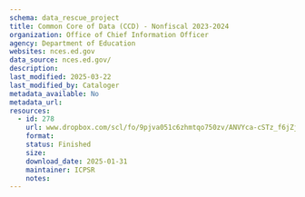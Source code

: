 ```yaml
---
schema: data_rescue_project 
title: Common Core of Data (CCD) - Nonfiscal 2023-2024
organization: Office of Chief Information Officer
agency: Department of Education
websites: nces.ed.gov
data_source: nces.ed.gov/
description: 
last_modified: 2025-03-22
last_modified_by: Cataloger
metadata_available: No
metadata_url: 
resources:
  - id: 278
    url: www.dropbox.com/scl/fo/9pjva051c6zhmtqo750zv/ANVYca-cSTz_f6jZjEpZ1Ok?rlkey=lhdnego8jsr1eau8fw5cp212e&dl=0
    format: 
    status: Finished
    size: 
    download_date: 2025-01-31
    maintainer: ICPSR
    notes: 
---
```

